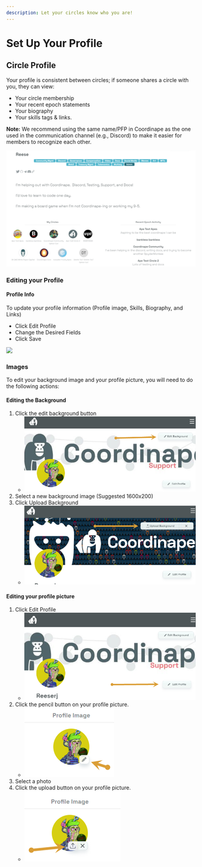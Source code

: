 ```yaml
---
description: Let your circles know who you are!
---
```


# Set Up Your Profile

## Circle Profile

Your profile is consistent between circles; if someone shares a circle with you, they can view:

* Your circle membership
* Your recent epoch statements
* Your biography
* Your skills tags & links.

**Note:** We recommend using the same name/PFP in Coordinape as the one used in the communication channel (e.g., Discord) to make it easier for members to recognize each other.

![Coordinape Member Profile](<../../../.gitbook/assets/image (20).png>)

### Editing your Profile&#x20;

#### Profile Info

To update your profile information (Profile image, Skills, Biography, and Links)&#x20;

* Click Edit Profile&#x20;
* Change the Desired Fields
* Click Save

![](../../../.gitbook/assets/How\_to\_Coordinape13.jpg)

### **Images**&#x20;

To edit your background image and your profile picture, you will need to do the following actions:

#### Editing the Background

1. Click the edit background button
   * ![](<../../../.gitbook/assets/image (42).png>)
2. Select a new background image (Suggested 1600x200)
3. Click Upload Background
   * ![](<../../../.gitbook/assets/image (34).png>)

#### Editing your profile picture

1. Click Edit Profile
   * ![](<../../../.gitbook/assets/image (37).png>)
2. Click the pencil button on your profile picture.
   * ![](<../../../.gitbook/assets/image (36).png>)
3. Select a photo
4. Click the upload button on your profile picture.
   * ![](<../../../.gitbook/assets/image (46).png>)
